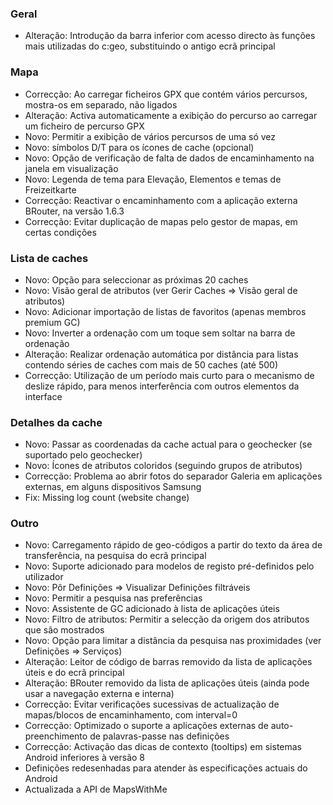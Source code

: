 ### Geral
- Alteração: Introdução da barra inferior com acesso directo às funções mais utilizadas do c:geo, substituindo o antigo ecrã principal

### Mapa
- Correcção: Ao carregar ficheiros GPX que contém vários percursos, mostra-os em separado, não ligados
- Alteração: Activa automaticamente a exibição do percurso ao carregar um ficheiro de percurso GPX
- Novo: Permitir a exibição de vários percursos de uma só vez
- Novo: símbolos D/T para os ícones de cache (opcional)
- Novo: Opção de verificação de falta de dados de encaminhamento na janela em visualização
- Novo: Legenda de tema para Elevação, Elementos e temas de Freizeitkarte
- Correcção: Reactivar o encaminhamento com a aplicação externa BRouter, na versão 1.6.3
- Correcção: Evitar duplicação de mapas pelo gestor de mapas, em certas condições

### Lista de caches
- Novo: Opção para seleccionar as próximas 20 caches
- Novo: Visão geral de atributos (ver Gerir Caches => Visão geral de atributos)
- Novo: Adicionar importação de listas de favoritos (apenas membros premium GC)
- Novo: Inverter a ordenação com um toque sem soltar na barra de ordenação
- Alteração: Realizar ordenação automática por distância para listas contendo séries de caches com mais de 50 caches (até 500)
- Correcção: Utilização de um período mais curto para o mecanismo de deslize rápido, para menos interferência com outros elementos da interface

### Detalhes da cache
- Novo: Passar as coordenadas da cache actual para o geochecker (se suportado pelo geochecker)
- Novo: Ícones de atributos coloridos (seguindo grupos de atributos)
- Correcção: Problema ao abrir fotos do separador Galeria em aplicações externas, em alguns dispositivos Samsung
- Fix: Missing log count (website change)

### Outro
- Novo: Carregamento rápido de geo-códigos a partir do texto da área de transferência, na pesquisa do ecrã principal
- Novo: Suporte adicionado para modelos de registo pré-definidos pelo utilizador
- Novo: Pôr Definições => Visualizar Definições filtráveis
- Novo: Permitir a pesquisa nas preferências
- Novo: Assistente de GC adicionado à lista de aplicações úteis
- Novo: Filtro de atributos: Permitir a selecção da origem dos atributos que são mostrados
- Novo: Opção para limitar a distância da pesquisa nas proximidades (ver Definições => Serviços)
- Alteração: Leitor de código de barras removido da lista de aplicações úteis e do ecrã principal
- Alteração: BRouter removido da lista de aplicações úteis (ainda pode usar a navegação externa e interna)
- Correcção: Evitar verificações sucessivas de actualização de mapas/blocos de encaminhamento, com interval=0
- Correcção: Optimizado o suporte a aplicações externas de auto-preenchimento de palavras-passe nas definições
- Correcção: Activação das dicas de contexto (tooltips) em sistemas Android inferiores à versão 8
- Definições redesenhadas para atender às especificações actuais do Android
- Actualizada a API de MapsWithMe

